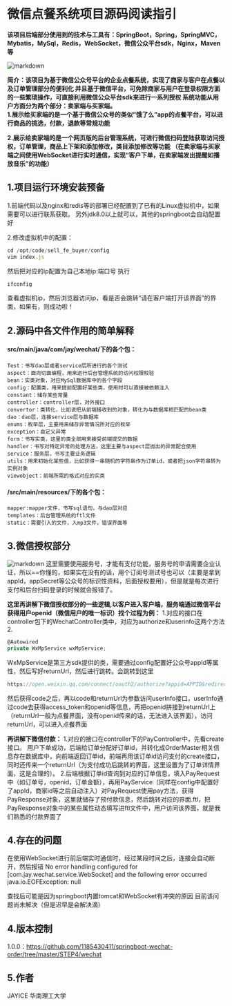# 微信点餐系统项目源码阅读指引

**该项目后端部分使用到的技术与工具有：SpringBoot，Spring，SpringMVC，Mybatis，MySql，Redis，WebSocket，微信公众平台sdk，Nginx，Maven等**

![markdown](https://imgconvert.csdnimg.cn/aHR0cDovL2ltZy1ibG9nLmNzZG5pbWcuY24vMjAxOTA1MjExNDIzMjQxNzMuanBlZw?x-oss-process=image/format,png "markdown")

**简介：该项目为基于微信公众号平台的企业点餐系统，实现了商家与客户在点餐以及订单管理部分的便利化
并且基于微信平台，可免除商家与用户在登录权限方面的一些繁琐操作，可直接利用微信公众平台sdk来进行一系列授权
系统功能从用户方面分为两个部分：卖家端与买家端。  
1.展示给买家端的是一个基于微信公众号的类似“饿了么”app的点餐平台，可以进行商品的挑选，付款，退款等常规功能**

**2.展示给卖家端的是一个网页版的后台管理系统，可进行微信扫码登陆获取访问授权，订单管理，商品上下架和添加修改，类目添加修改等功能
（在卖家端与买家端之间使用WebSocket进行实时通信，实现“客户下单，在卖家端发出提醒如播放音乐”的功能）**

## 1.项目运行环境安装预备
1.前端代码以及nginx和redis等的部署已经配置到了已有的Linux虚拟机中，如果需要可以进行联系获取。
另外jdk8.0以上就可以，其他的springboot会自动配置好

2.修改虚拟机中的配置：
```javascript
cd /opt/code/sell_fe_buyer/config
vim index.js
```
然后把对应的ip配置为自己本地ip:端口号
执行
```javascript
ifconfig
```
查看虚拟机ip，然后浏览器访问ip，看是否会跳转“请在客户端打开该界面”的界面，如果有，则成功啦！

## 2.源码中各文件作用的简单解释
#### src/main/java/com/jay/wechat/下的各个包：
	Test：书写dao层或者service层所进行的各个测试
	aspect：面向切面编程，用来进行后台管理系统的访问权限校验
	bean：实类对象，对应MySql数据库中的各个字段
	config：配置类，用来提前配置好某些类，使用时可以直接被依赖注入
	constant：储存某些常量
	controller：controller层，对外接口
	convertor：类转化，比如说把从前端接收到的对象，转化为与数据库相匹配的bean类
	dao：dao层，连接service层与数据库
	enums：枚举层，主要用来储存异常情况所对应的枚举
	exception：自定义异常
	form：书写实类，这里的类全部用来接受前端提交的数据
	handler：书写对特定异常的处理方法，这里主要与aspect层抛出的异常配合使用
	service：服务层，书写主要业务逻辑
	utils：用来初始化某些值，比如获得一串随机的字符串作为订单id，或者把json字符串转为实例对象
	viewobject：前端所需的格式对应的实类
#### /src/main/resources/下的各个包：
	mapper:mapper文件，书写sql语句，与dao层对应
	templates：后台管理系统的ftl文件
	static：需要引入的文件，入mp3文件，错误界面等

## 3.微信授权部分
![markdown](https://imgconvert.csdnimg.cn/aHR0cHM6Ly90aW1nc2EuYmFpZHUuY29tL3RpbWc_aW1hZ2UmcXVhbGl0eT04MCZzaXplPWI5OTk5XzEwMDAwJnNlYz0xNTc0MzQyNDk2ODMzJmRpPTJmNDQyNWFlMmM1MzFkOTYxNmUwZTJiYzg1YTExNWE5JmltZ3R5cGU9MCZzcmM9aHR0cCUzQSUyRiUyRmltYWdlLmJpYW9iYWlqdS5jb20lMkZ1cGxvYWRzJTJGMjAxODA4MDIlMkYwMyUyRjE1MzMxNTI5MTUtc2hwYmFja2VYRS5qcGc?x-oss-process=image/format,png)
这里需要使用服务号，才能有支付功能，服务号的申请需要企业认证，所以==你懂的，如果实在没有的话，用个订阅号测试号也可以（主要是拿到appId，appSecret等公众号的标识性资料，后面授权要用），但是就是每次进行支付和后台扫码登录的时候就会报错了。

**这里再讲解下微信授权部分的一些逻辑,以客户进入客户端，服务端通过微信平台获得用户openid（微信用户的唯一标识）找个过程为例：**
1.对应的接口在controller包下的WechatController类中，对应为authorize和userinfo这两个方法
2.
```javascript
@Autowired
private WxMpService wxMpService;
```
WxMpService是第三方sdk提供的类，需要通过config配置好公众号appId等属性，然后写好returnUrl，然后进行跳转。会跳转到这里
```javascript
https://open.weixin.qq.com/connect/oauth2/authorize?appid=APPID&redirect_uri=REDIRECT_URI&response_type=code&scope=SCOPE&state=STATE#wechat_redirect
```
然后获得code之后，再以code和returnUrl为参数访问userInfo接口，userInfo通过code去获得access_token和openid等信息，再把openid拼接到returnUrl上（returnUrl一般为点餐界面，没有openid传来的话，无法进入该界面），访问returnUrl，可以进入点餐界面

**再讲解下微信付款：**
1.对应的接口在controller下的PayController中，先看create接口。   用户下单成功，后端给订单分配好订单id，并转化成OrderMaster相关信息存在数据库中，向前端返回订单id，前端再用该订单id访问支付的create接口，同时还传来一个returnUrl（为支付成功后跳转的界面，这里设置为了订单详情界面，这是合理的）。
2.后端根据订单id查询到对应的订单信息，填入PayRequest中（如订单号，openid，订单金额），再用PayService（同样在config中配置好了appId，商家id等之后自动注入）对PayRequest使用pay方法，获得PayResponse对象，这里就储存了预付款信息，然后跳转对应的界面.ftl，把PayResponse对象中的某些属性动态填写进ftl文件中，用户访问该界面，就是我们熟悉的付款界面了


## 4.存在的问题
在使用WebSocket进行前后端实时通信时，经过某段时间之后，连接会自动断开，然后报错
No error handling configured for [com.jay.wechat.service.WebSocket] and the following error occurred
java.io.EOFException: null

查找后可能是因为springboot内置tomcat和WebSocket有冲突的原因
目前该问题尚未解决（但是迟早是会解决滴）

## 4.版本控制
1.0.0：<https://github.com/1185430411/springboot-wechat-order/tree/master/STEP4/wechat>

## 5.作者
JAYICE 华南理工大学
